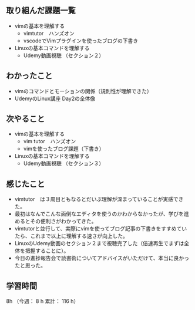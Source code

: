## 取り組んだ課題一覧
- vimの基本を理解する
  - vimtutor　ハンズオン
  - vscodeでVimプラグインを使ったブログの下書き
- Linuxの基本コマンドを理解する
  - Udemy動画視聴 （セクション２）
## わかったこと
- vimのコマンドとモーションの関係（規則性が理解できた）
- UdemyのLinux講座 Day2の全体像
## 次やること
- vimの基本を理解する
  - vim tutor　ハンズオン
  - vimを使ったブログ課題（下書き）
- Linuxの基本コマンドを理解する
  - Udemy動画視聴 （セクション３）
## 感じたこと
- vimtutor　は３周目ともなるとだいぶ理解が深まっていることが実感できた。
- 最初はなんでこんな面倒なエディタを使うのかわからなかったが、学びを進めるとその便利さがわかってきた。
- vimtutorと並行して、実際にvimを使ってブログ記事の下書きをすすめていたら、これまで以上に理解する速さが向上した。
- LinuxのUdemy動画のセクション２まで視聴完了した（倍速再生でまずは全体を把握することに）。
- 今日の進捗報告会で読書術についてアドバイスがいただけて、本当に良かったと思った。
## 学習時間
8h （今週： 8 h 累計： 116 h）
